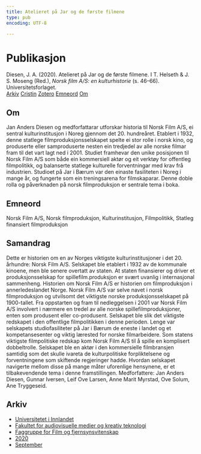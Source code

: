 ```yaml
---
title: Atelieret på Jar og de første filmene
type: pub
encoding: UTF-8

---
```

<h1>Publikasjon</h1>
<article id="csl-bib-container-BMHT8GCC" class="csl-bib-container">
  <div class="csl-bib-body"> <div class="csl-entry">Diesen, J. A. (2020). Atelieret på Jar og de første filmene. I T. Helseth &#38; J. S. Moseng (Red.), <i>Norsk film A/S: en kulturhistorie</i> (s. 46–66). Universitetsforlaget.</div> </div>
  <div class="csl-bib-buttons">
    <a href="#taxonomy-article-BMHT8GCC" alt="archive" class="csl-bib-button">Arkiv</a>
    <a href="https://app.cristin.no/results/show.jsf?id=1828264" alt="Cristin" class="csl-bib-button">Cristin</a>
    <a href="http://zotero.org/groups/5881554/items/BMHT8GCC" alt="Zotero" class="csl-bib-button">Zotero</a>
    <a href="#keywords-article-BMHT8GCC" alt="keywords" class="csl-bib-button">Emneord</a>
    <a href="#about-article-BMHT8GCC" alt="about_pub" class="csl-bib-button">Om</a>
  </div>
  <div id="csl-bib-meta-container-BMHT8GCC"></div>
</article>
<div id="csl-bib-meta-BMHT8GCC" class="csl-bib-meta">
  <article id="about-article-BMHT8GCC" class="about_pub-article">
    <h1>Om</h1>
    Jan Anders Diesen og medforfattarar utforskar historia til Norsk Film A/S, ei sentral kulturinstitusjon i Noreg gjennom det 20. hundreåret. Etablert i 1932, denne statlege filmproduksjonsselskapet spelte ei stor rolle i norsk kino, og produserte eller samproduserte nesten ein tredjedel av alle norske filmar fram til det vart lagt ned i 2001. Studiet framhevar den unike posisjonen til Norsk Film A/S som både ein kommersiell aktør og eit verktøy for offentleg filmpolitikk, og balanserte statlege kulturelle forventningar med krav frå industrien. Studioet på Jar i Bærum var den einaste fasiliteten i Noreg i mange år, og fungerte som ein treningsarena for filmskaparar. Denne doble rolla og påverknaden på norsk filmproduksjon er sentrale tema i boka.
  </article>
  <article id="keywords-article-BMHT8GCC" class="keywords-article">
    <h1>Emneord</h1>
    Norsk Film A/S, Norsk filmproduksjon, Kulturinstitusjon, Filmpolitikk, Statleg finansiert filmproduksjon
  </article>
  <article id="abstract-article-BMHT8GCC" class="abstract-article">
    <h1>Samandrag</h1>
    Dette er historien om en av Norges viktigste kulturinstitusjoner i det 20. århundre: Norsk Film A/S. Selskapet ble etablert i 1932 av de kommunale kinoene, men ble senere overtatt av staten. At staten finansierer og driver et produksjonsselskap for spillefilm.produksjon er svært uvanlig i internasjonal sammenheng. Historien om Norsk Film A/S er historien om filmproduksjon i annerledeslandet Norge. Norsk Film A/S var selve navet i norsk filmproduksjon og utvilsomt det viktigste norske produksjonsselskapet på 1900-tallet. Fra oppstarten og fram til nedleggelsen i 2001 var Norsk Film A/S involvert i nærmere en tredel av alle norske spillefilmproduksjoner, enten som produsent eller co-produsent. Selskapet ble slik det viktigste redskapet i den offentlige filmpolitikken i denne perioden. Lenge var selskapets studiofasiliteter på Jar i Bærum de eneste i landet og et kompetansesenter og viktig lærested for norske filmarbeidere. Som statens viktigste filmpolitiske redskap kom Norsk Film A/S til å spille en komplisert dobbeltrolle. Selskapet ble en aktør i den kommersielle filmbransjen samtidig som det skulle ivareta de kulturpolitiske forpliktelsene og forventningene som skiftende regjeringer hadde. Hvordan selskapet navigerte mellom disse på mange måter uforenlige hensynene, er et tilbakevendende tema i denne framstillingen. Medforfattere: Jan Anders Diesen, Gunnar Iversen, Leif Ove Larsen, Anne Marit Myrstad, Ove Solum, Ane Tryggeseid.
  </article>
  <article id="taxonomy-article-BMHT8GCC" class="taxonomy-article">
    <h1>Arkiv</h1>
    <ul>
      <li>
        <a href="/nn/archive/?key=3DCRN523">Universitetet i Innlandet</a>
      </li>
      <li>
        <a href="/nn/archive/?key=8XUDF4FD">Fakultet for audiovisuelle medier og kreativ teknologi</a>
      </li>
      <li>
        <a href="/nn/archive/?key=GP9PM6PG">Faggruppe for Film og fjernsynsvitenskap</a>
      </li>
      <li>
        <a href="/nn/archive/?key=UKII4FET">2020</a>
      </li>
      <li>
        <a href="/nn/archive/?key=IIGPXHAU">September</a>
      </li>
    </ul>
  </article>
</div>

